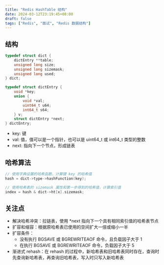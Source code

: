 ```yaml
---
title: "Redis HashTable 结构"
date: 2024-03-12T23:19:45+08:00
draft: false
tags: ["Redis", "面试", "Redis 数据结构"]
---
```

## 结构

```c
typedef struct dict {
    dictEntry **table;
    unsigned long size;
    unsigned long sizemask;
    unsigned long used;
} dict;

typedef struct dictEntry {
    void *key;
    union {
        void *val;
        uint64_t u64;
        int64_t s64;
    } v;
    struct dictEntry *next;
} dictEntry;
```

- key: 键
- val: 值，值可以是一个指针，也可以是 uint64_t 或 int64_t 类型的整数
- next: 指向下一个节点，形成链表

## 哈希算法

```c
// 使用字典设置的哈希函数，计算键 key 的哈希值
hash = dict->type->hashFunction(key);

// 使用哈希表的 sizemask 属性和第一步得到的哈希值，计算索引值
index = hash & dict->ht[x].sizemask;
```

## 关注点

- 解决哈希冲突：拉链表，使用 \*next 指向下一个具有相同索引值的哈希表节点
- 扩容和缩容：根据原哈希表已使用的空间扩大一倍或缩小一半
- 扩容条件：
  - 没有执行 BGSAVE 或 BGREWRITEAOF 命令，且负载因子大于 1
  - 在执行 BGSAVE 或 BGREWRITEAOF 命令，负载因子大于 5
- 渐进式 rehash：在 rehash 的过程中，新哈希表和旧哈希表同时存在，查询时先查询新哈希表，再查询旧哈希表，写入时只写入新哈希表

